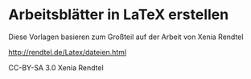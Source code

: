 # Arbeitsblätter in LaTeX erstellen

Diese Vorlagen basieren zum Großteil auf der Arbeit von Xenia Rendtel

http://rendtel.de/Latex/dateien.html

CC-BY-SA 3.0 Xenia Rendtel